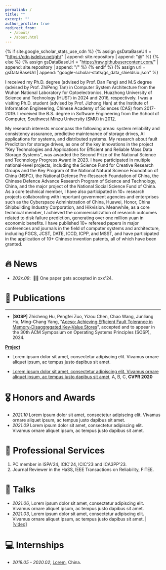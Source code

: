 ```yaml
---
permalink: /
title: ""
excerpt: ""
author_profile: true
redirect_from: 
  - /about/
  - /about.html
---
```


{% if site.google_scholar_stats_use_cdn %}
{% assign gsDataBaseUrl = "https://cdn.jsdelivr.net/gh/" | append: site.repository | append: "@" %}
{% else %}
{% assign gsDataBaseUrl = "https://raw.githubusercontent.com/" | append: site.repository | append: "/" %}
{% endif %}
{% assign url = gsDataBaseUrl | append: "google-scholar-stats/gs_data_shieldsio.json" %}

<span class='anchor' id='about-me'></span>

I received my Ph.D. degree (advised by Prof. Dan Feng) and M.S degree (advised by Prof. ZhiPeng Tan) in Computer System Architecture from the Wuhan National Laboratory for Optoelectronics, Huazhong University of Science and Technology (HUST) in 2024 and 2016, respectively. I was a visiting Ph.D. student (advised by Prof. Jizhong Han) at the Institute of Information Engineering, Chinese Academy of Sciences (CAS) from 2017-2019. I received the B.S. degree in Software Engineering from the School of Computer, Southwest Minzu University (SMU) in 2012.

My research interests encompass the following areas: system reliability and consistency assurance, predictive maintenance of storage drives, AI applications for systems, and distributed systems.
My research about fault Prediction for storage drives, as one of the key innovations in the project "Key Technologies and Applications for Efficient and Reliable Mass Data Storage Systems", was awarded the Second Prize of the National Science and Technology Progress Award in 2023.
I have participated in multiple national-level projects, including the Science Fund for Creative Research Groups and the Key Program of the National Natural Science Foundation of China (NSFC), the National Defense Pre-Research Foundation of China, the Chinese Defence Advance Research Program of Science and Technology, China, and the major project of the National Social Science Fund of China.
As a core technical member, I have also participated in 10+ research projects collaborating with important government agencies and enterprises such as the Cyberspace Administration of China, Huawei, Honor, China Shipbuilding Industry Corporation, and Hikvision.
Meanwhile, as a core technical member, I achieved the commercialization of research outcomes related to disk failure prediction, generating over one million yuan in economic benefits.
I have published 10+ refereed papers in major conferences and journals in the field of computer systems and architecture, including FGCS, JCST, DATE, ICCD, ICPP, and MSST, and have participated in the application of 10+ Chinese invention patents, all of which have been granted.

# 🔥 News
- *202x.09*: &nbsp;🎉🎉 One paper gets accepted in xxx'24.


# 📝 Publications 

---

* **[SOSP]** Zhisheng Hu, Pengfei Zuo, Yizou Chen, Chao Wang, Junliang Hu, Ming-Chang Yang, "[Aceso: Achieving Efficient Fault Tolerance in Memory-Disaggregated Key-Value Stores](https://pfzuo.github.io/images/sosp24-Aceso.pdf)", accepted and to appear in the 30th ACM Symposium on Operating Systems Principles (SOSP), 2024.


[**Project**](https://scholar.google.com/citations?view_op=view_citation&hl=zh-CN&user=DhtAFkwAAAAJ&citation_for_view=DhtAFkwAAAAJ:ALROH1vI_8AC) <strong><span class='show_paper_citations' data='DhtAFkwAAAAJ:ALROH1vI_8AC'></span></strong>
- Lorem ipsum dolor sit amet, consectetur adipiscing elit. Vivamus ornare aliquet ipsum, ac tempus justo dapibus sit amet. 
</div>
</div>

- [Lorem ipsum dolor sit amet, consectetur adipiscing elit. Vivamus ornare aliquet ipsum, ac tempus justo dapibus sit amet](https://github.com), A, B, C, **CVPR 2020**

# 🎖 Honors and Awards
- *2021.10* Lorem ipsum dolor sit amet, consectetur adipiscing elit. Vivamus ornare aliquet ipsum, ac tempus justo dapibus sit amet. 
- *2021.09* Lorem ipsum dolor sit amet, consectetur adipiscing elit. Vivamus ornare aliquet ipsum, ac tempus justo dapibus sit amet. 

# 📖 Professional Services
1. PC member in ISPA'24, ICIC'24, ICIC'23 and ICA3PP'23.  
1. Journal Reviewer in the HaSS, IEEE Transactions on Reliability, FITEE. 

# 💬 Talks
- *2021.06*, Lorem ipsum dolor sit amet, consectetur adipiscing elit. Vivamus ornare aliquet ipsum, ac tempus justo dapibus sit amet. 
- *2021.03*, Lorem ipsum dolor sit amet, consectetur adipiscing elit. Vivamus ornare aliquet ipsum, ac tempus justo dapibus sit amet.  \| [\[video\]](https://github.com/)

# 💻 Internships
- *2019.05 - 2020.02*, [Lorem](https://github.com/), China.
